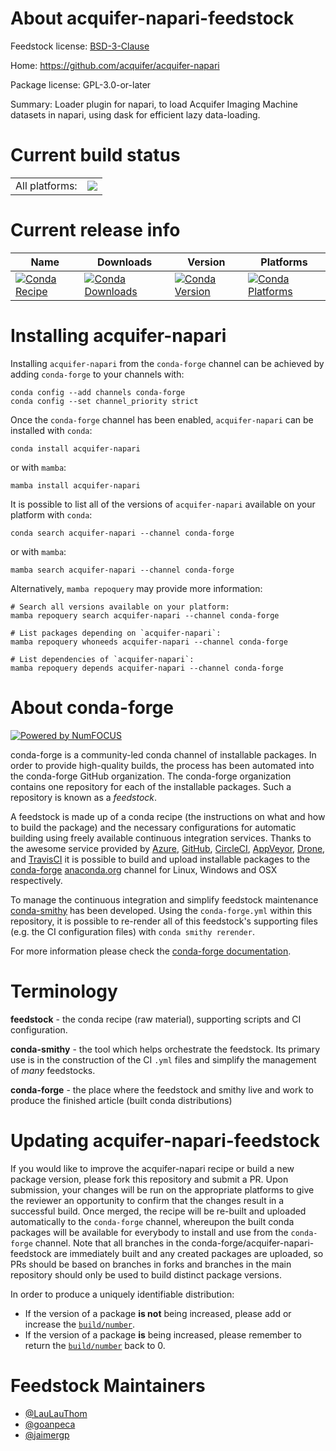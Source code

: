 About acquifer-napari-feedstock
===============================

Feedstock license: [BSD-3-Clause](https://github.com/conda-forge/acquifer-napari-feedstock/blob/main/LICENSE.txt)

Home: https://github.com/acquifer/acquifer-napari

Package license: GPL-3.0-or-later

Summary: Loader plugin for napari, to load Acquifer Imaging Machine datasets in napari, using dask for efficient lazy data-loading.

Current build status
====================


<table><tr><td>All platforms:</td>
    <td>
      <a href="https://dev.azure.com/conda-forge/feedstock-builds/_build/latest?definitionId=19993&branchName=main">
        <img src="https://dev.azure.com/conda-forge/feedstock-builds/_apis/build/status/acquifer-napari-feedstock?branchName=main">
      </a>
    </td>
  </tr>
</table>

Current release info
====================

| Name | Downloads | Version | Platforms |
| --- | --- | --- | --- |
| [![Conda Recipe](https://img.shields.io/badge/recipe-acquifer--napari-green.svg)](https://anaconda.org/conda-forge/acquifer-napari) | [![Conda Downloads](https://img.shields.io/conda/dn/conda-forge/acquifer-napari.svg)](https://anaconda.org/conda-forge/acquifer-napari) | [![Conda Version](https://img.shields.io/conda/vn/conda-forge/acquifer-napari.svg)](https://anaconda.org/conda-forge/acquifer-napari) | [![Conda Platforms](https://img.shields.io/conda/pn/conda-forge/acquifer-napari.svg)](https://anaconda.org/conda-forge/acquifer-napari) |

Installing acquifer-napari
==========================

Installing `acquifer-napari` from the `conda-forge` channel can be achieved by adding `conda-forge` to your channels with:

```
conda config --add channels conda-forge
conda config --set channel_priority strict
```

Once the `conda-forge` channel has been enabled, `acquifer-napari` can be installed with `conda`:

```
conda install acquifer-napari
```

or with `mamba`:

```
mamba install acquifer-napari
```

It is possible to list all of the versions of `acquifer-napari` available on your platform with `conda`:

```
conda search acquifer-napari --channel conda-forge
```

or with `mamba`:

```
mamba search acquifer-napari --channel conda-forge
```

Alternatively, `mamba repoquery` may provide more information:

```
# Search all versions available on your platform:
mamba repoquery search acquifer-napari --channel conda-forge

# List packages depending on `acquifer-napari`:
mamba repoquery whoneeds acquifer-napari --channel conda-forge

# List dependencies of `acquifer-napari`:
mamba repoquery depends acquifer-napari --channel conda-forge
```


About conda-forge
=================

[![Powered by
NumFOCUS](https://img.shields.io/badge/powered%20by-NumFOCUS-orange.svg?style=flat&colorA=E1523D&colorB=007D8A)](https://numfocus.org)

conda-forge is a community-led conda channel of installable packages.
In order to provide high-quality builds, the process has been automated into the
conda-forge GitHub organization. The conda-forge organization contains one repository
for each of the installable packages. Such a repository is known as a *feedstock*.

A feedstock is made up of a conda recipe (the instructions on what and how to build
the package) and the necessary configurations for automatic building using freely
available continuous integration services. Thanks to the awesome service provided by
[Azure](https://azure.microsoft.com/en-us/services/devops/), [GitHub](https://github.com/),
[CircleCI](https://circleci.com/), [AppVeyor](https://www.appveyor.com/),
[Drone](https://cloud.drone.io/welcome), and [TravisCI](https://travis-ci.com/)
it is possible to build and upload installable packages to the
[conda-forge](https://anaconda.org/conda-forge) [anaconda.org](https://anaconda.org/)
channel for Linux, Windows and OSX respectively.

To manage the continuous integration and simplify feedstock maintenance
[conda-smithy](https://github.com/conda-forge/conda-smithy) has been developed.
Using the ``conda-forge.yml`` within this repository, it is possible to re-render all of
this feedstock's supporting files (e.g. the CI configuration files) with ``conda smithy rerender``.

For more information please check the [conda-forge documentation](https://conda-forge.org/docs/).

Terminology
===========

**feedstock** - the conda recipe (raw material), supporting scripts and CI configuration.

**conda-smithy** - the tool which helps orchestrate the feedstock.
                   Its primary use is in the construction of the CI ``.yml`` files
                   and simplify the management of *many* feedstocks.

**conda-forge** - the place where the feedstock and smithy live and work to
                  produce the finished article (built conda distributions)


Updating acquifer-napari-feedstock
==================================

If you would like to improve the acquifer-napari recipe or build a new
package version, please fork this repository and submit a PR. Upon submission,
your changes will be run on the appropriate platforms to give the reviewer an
opportunity to confirm that the changes result in a successful build. Once
merged, the recipe will be re-built and uploaded automatically to the
`conda-forge` channel, whereupon the built conda packages will be available for
everybody to install and use from the `conda-forge` channel.
Note that all branches in the conda-forge/acquifer-napari-feedstock are
immediately built and any created packages are uploaded, so PRs should be based
on branches in forks and branches in the main repository should only be used to
build distinct package versions.

In order to produce a uniquely identifiable distribution:
 * If the version of a package **is not** being increased, please add or increase
   the [``build/number``](https://docs.conda.io/projects/conda-build/en/latest/resources/define-metadata.html#build-number-and-string).
 * If the version of a package **is** being increased, please remember to return
   the [``build/number``](https://docs.conda.io/projects/conda-build/en/latest/resources/define-metadata.html#build-number-and-string)
   back to 0.

Feedstock Maintainers
=====================

* [@LauLauThom](https://github.com/LauLauThom/)
* [@goanpeca](https://github.com/goanpeca/)
* [@jaimergp](https://github.com/jaimergp/)

